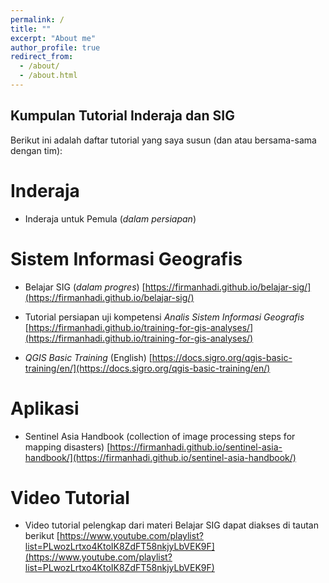 ```yaml
---
permalink: /
title: ""
excerpt: "About me"
author_profile: true
redirect_from: 
  - /about/
  - /about.html
---
```


## Kumpulan Tutorial Inderaja dan SIG

Berikut ini adalah daftar tutorial yang saya susun (dan atau bersama-sama dengan tim):

# Inderaja

- Inderaja untuk Pemula (_dalam persiapan_)

# Sistem Informasi Geografis

- Belajar SIG (_dalam progres_) [https://firmanhadi.github.io/belajar-sig/](https://firmanhadi.github.io/belajar-sig/)

- Tutorial persiapan uji kompetensi _Analis Sistem Informasi Geografis_ [https://firmanhadi.github.io/training-for-gis-analyses/](https://firmanhadi.github.io/training-for-gis-analyses/)

- _QGIS Basic Training_ (English) [https://docs.sigro.org/qgis-basic-training/en/](https://docs.sigro.org/qgis-basic-training/en/)

# Aplikasi

- Sentinel Asia Handbook (collection of image processing steps for mapping disasters) [https://firmanhadi.github.io/sentinel-asia-handbook/](https://firmanhadi.github.io/sentinel-asia-handbook/)

# Video Tutorial

- Video tutorial pelengkap dari materi Belajar SIG dapat diakses di tautan berikut [https://www.youtube.com/playlist?list=PLwozLrtxo4KtoIK8ZdFT58nkjyLbVEK9F](https://www.youtube.com/playlist?list=PLwozLrtxo4KtoIK8ZdFT58nkjyLbVEK9F)

